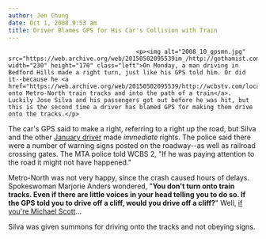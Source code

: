 ```yaml
---
author: Jen Chung
date: Oct 1, 2008 9:53 am
title: Driver Blames GPS for His Car's Collision with Train
---
```


	
										<p><img alt="2008_10_gpsmn.jpg" src="https://web.archive.org/web/20150502095539im_/http://gothamist.com/attachments/jen/2008_10_gpsmn.jpg" width="230" height="170" class="left">On Monday, a man driving in Bedford Hills made a right turn, just like his GPS told him. Or did it--because he <a href="https://web.archive.org/web/20150502095539/http://wcbstv.com/local/gps.beford.hills.2.828972.html">drove onto Metro-North train tracks and into the path of a train</a>.  Luckily Jose Silva and his passengers got out before he was hit, but this is the second time a driver has blamed GPS for making them drive onto the tracks.</p>

<p>The car&apos;s GPS said to make a right, referring to a right up the road, but Silva and the other <a href="https://web.archive.org/web/20150502095539/http://www.crunchgear.com/2008/01/04/man-follows-gps-directions-onto-train-tracks-car-destroyed/">January driver</a> made <i>immediate</i> rights.  The police said there were a number of warning signs posted on the roadway--as well as railroad crossing gates.  The MTA police told WCBS 2, &quot;If he was paying attention to the road it might not have happened.&quot;</p>

<p>Metro-North was not very happy, since the crash caused hours of delays.  Spokeswoman Marjorie Anders  wondered, &quot;<strong>You don&apos;t turn onto train tracks. Even if there are little voices in your head telling you to do so. If the GPS told you to drive off a cliff, would you drive off a cliff?</strong>&quot; Well, <a href="https://web.archive.org/web/20150502095539/http://www.gpsreview.net/turn-right-into-lake-the-office/">if you&apos;re Michael Scott</a>...</p>

<p>Silva was given summons for driving onto the tracks and not obeying signs.</p>					
										
									
				